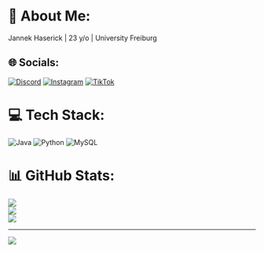 # 💫 About Me:
Jannek Haserick | 23 y/o | University Freiburg


## 🌐 Socials:
[![Discord](https://img.shields.io/badge/Discord-%237289DA.svg?logo=discord&logoColor=white)](https://discord.gg/Jannek#1802) [![Instagram](https://img.shields.io/badge/Instagram-%23E4405F.svg?logo=Instagram&logoColor=white)](https://instagram.com/jannekhas) [![TikTok](https://img.shields.io/badge/TikTok-%23000000.svg?logo=TikTok&logoColor=white)](https://tiktok.com/@jannekhas) 

# 💻 Tech Stack:
![Java](https://img.shields.io/badge/java-%23ED8B00.svg?style=flat&logo=java&logoColor=white) ![Python](https://img.shields.io/badge/python-3670A0?style=flat&logo=python&logoColor=ffdd54) ![MySQL](https://img.shields.io/badge/mysql-%2300f.svg?style=flat&logo=mysql&logoColor=white)
# 📊 GitHub Stats:
![](https://github-readme-stats.vercel.app/api?username=JannekHas&theme=radical&hide_border=false&include_all_commits=true&count_private=true)<br/>
![](https://github-readme-streak-stats.herokuapp.com/?user=JannekHas&theme=radical&hide_border=false)<br/>
![](https://github-readme-stats.vercel.app/api/top-langs/?username=JannekHas&theme=radical&hide_border=false&include_all_commits=true&count_private=true&layout=compact)

---
[![](https://visitcount.itsvg.in/api?id=JannekHas&icon=6&color=11)](https://visitcount.itsvg.in)

<!-- Proudly created with GPRM ( https://gprm.itsvg.in ) -->
